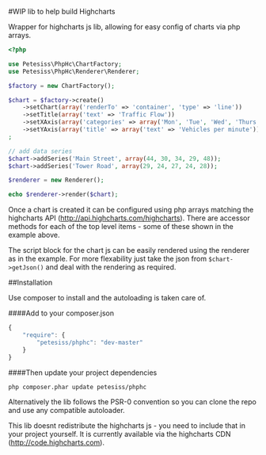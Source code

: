 #WIP lib to help build Highcharts

Wrapper for highcharts js lib, allowing for easy config of charts via php arrays.

```php
<?php

use Petesiss\PhpHc\ChartFactory;
use Petesiss\PhpHc\Renderer\Renderer;

$factory = new ChartFactory();

$chart = $factory->create()
    ->setChart(array('renderTo' => 'container', 'type' => 'line'))
    ->setTitle(array('text' => 'Traffic Flow'))
    ->setXAxis(array('categories' => array('Mon', 'Tue', 'Wed', 'Thurs', 'Fri')))
    ->setYAxis(array('title' => array('text' => 'Vehicles per minute')))
;

// add data series
$chart->addSeries('Main Street', array(44, 30, 34, 29, 48));
$chart->addSeries('Tower Road', array(29, 24, 27, 24, 28));

$renderer = new Renderer();

echo $renderer->render($chart);

```

Once a chart is created it can be configured using php arrays matching the highcharts API (http://api.highcharts.com/highcharts). There are accessor methods for each of the top level items - some of these shown in the example above.

The script block for the chart js can be easily rendered using the renderer as in the example. For more flexability just take the json from `$chart->getJson()` and deal with the rendering as required.

##Installation

Use composer to install and the autoloading is taken care of.

####Add to your composer.json
```js
{
    "require": {
        "petesiss/phphc": "dev-master"
    }
}
```

####Then update your project dependencies

```bash
php composer.phar update petesiss/phphc
```

Alternatively the lib follows the PSR-0 convention so you can clone the repo and use any compatible autoloader.

This lib doesnt redistribute the highcharts js - you need to include that in your project yourself. It is currently available via the highcharts CDN (http://code.highcharts.com).



